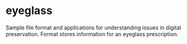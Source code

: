 eyeglass
========

Sample file format and applications for understanding issues in digital preservation. Format stores information for an eyeglass prescription. 